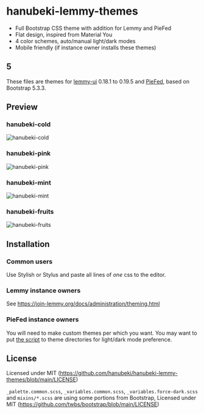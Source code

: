 # hanubeki-lemmy-themes
* Full Bootstrap CSS theme with addition for Lemmy and PieFed
* Flat design, inspired from Material You
* 4 color schemes, auto/manual light/dark modes
* Mobile friendly (if instance owner installs these themes)

## 5
These files are themes for [lemmy-ui](https://github.com/LemmyNet/lemmy-ui) 0.18.1 to 0.19.5 and [PieFed](https://codeberg.org/rimu/pyfedi/), based on Bootstrap 5.3.3.

## Preview

### hanubeki-cold
![hanubeki-cold](/preview/hanubeki-cold.png)

### hanubeki-pink
![hanubeki-pink](/preview/hanubeki-pink.png)

### hanubeki-mint
![hanubeki-mint](/preview/hanubeki-mint.png)

### hanubeki-fruits
![hanubeki-fruits](/preview/hanubeki-fruits.png)

## Installation

### Common users
Use Stylish or Stylus and paste all lines of *one* css to the editor.

### Lemmy instance owners
See https://join-lemmy.org/docs/administration/theming.html

### PieFed instance owners
You will need to make custom themes per which you want.
You may want to put [the script](/piefed/scripts.js) to theme directories for light/dark mode preference.

## License
Licensed under MIT (https://github.com/hanubeki/hanubeki-lemmy-themes/blob/main/LICENSE)

`_palette.common.scss`, `_variables.common.scss`, `_variables.force-dark.scss` and `mixins/*.scss` are using some portions from Bootstrap, Licensed under MIT (https://github.com/twbs/bootstrap/blob/main/LICENSE)
